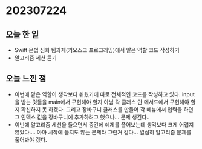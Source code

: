 # 202307224
## 오늘 한 일
- Swift 문법 심화 팀과제(키오스크 프로그래밍)에서 맡은 역할 코드 작성하기
- 알고리즘 세션 듣기

## 오늘 느낀 점
- 이번에 맡은 역할이 생각보다 쉬웠기에 따로 전체적인 코드를 작성하고 있다. input을 받는 것들을 main에서 구현해야 할지 아님 각 클래스 안 메서드에서 구현해야 할지 확신하지 못 하겠다. 그리고 장바구니 클래스를 만들어 각 메뉴에서 입력을 하면 그 인덱스 값을 장바구니에 추가하려고 했으나... 문제 생긴다..
- 이번에 알고리즘 세션을 들으면서 중간에 예제를 풀어보는데 생각보다 크게 어렵지 않았다.... 아마 시작에 들지도 않는 문제라 그런거 같다... 열심히 알고리즘 문제를 풀어봐야 겠다.
